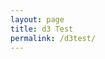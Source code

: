 ```yaml
---
layout: page
title: d3 Test
permalink: /d3test/
---
```

<style>

.links line {
  stroke: #999;
  stroke-opacity: 0.6;
}

.nodes circle {
  stroke: #fff;
  stroke-width: 1.5px;
}
</style>

<script src="https://d3js.org/d3.v5.min.js"></script>
<script src="https://ajax.googleapis.com/ajax/libs/jquery/3.5.1/jquery.min.js"></script>
<svg id="d3viz"></svg>
<script>
    {
        let width = 1000;
        let height = 800;

        let svg = d3.select("#d3viz")
            .attr('width', width)
            .attr('height', height);
	console.log(svg);
        let color = d3.scaleOrdinal(d3.schemePaired);

        // Here we create our simulation, and give it some forces to apply 
        //  to all the nodes:
        let simulation = d3.forceSimulation()
            // forceLink creates tension along each link, keeping connected nodes together
            .force("link", d3.forceLink().id(d => d.id))
            // forceManyBody creates a repulsive force between nodes, 
            //  keeping them away from each other
            .force("charge", d3.forceManyBody().strength(-5))
            // forceCenter acts like gravity, keeping the whole visualization in the 
            //  middle of the screen
            .force("center", d3.forceCenter(width / 2, height / 2))
	    .force("radial", d3.forceRadial(300, width /2, height / 2));

        // This part triggers an asynchronous call to go grab the data in another file...file places in _site folder?
        //  stuff inside this fuction might not actually happen for a while!
        d3.json("/data.json").then( graph => {
	    console.log(graph);

            // First we create the links in their own group that comes before the node 
            //  group (so the circles will always be on top of the lines)
            let linkLayer = svg.append("g")
                .attr("class", "links");
            // Now let's create the lines
            let links = linkLayer.selectAll("line")
                .data(graph.links)
                .enter().append("line")
                .attr("stroke-width", d => Math.sqrt(d.value));

            // Now we create the node group, and the nodes inside it
            let nodeLayer = svg.append("g")
                .attr("class", "nodes");
            let nodes = nodeLayer
                .selectAll("circle")
                .data(graph.nodes)
                .enter().append("circle")
                .attr("r", 5)
                //.attr("fill", d => color(d.group))
                // This part adds event listeners to each of the nodes; when you click,
                //  move, and release the mouse on a node, each of these functions gets 
                //  called (we've defined them at the end of the file)
                .call(d3.drag()
                    .on("start", dragstarted)
                    .on("drag", dragged)
                    .on("end", dragended));

            // We can add a tooltip to each node, so when you hover over a circle, you 
            //  see the node's id
            nodes.append("title")
                .text( d => d.id );

            // Now that we have the data, let's give it to the simulation...
            simulation.nodes(graph.nodes);
            // The tension force (the forceLink that we named "link" above) also needs
            //  to know about the link data that we finally have - we couldn't give it 
            //  earlier, because it hadn't been loaded yet!
            simulation.force("link")
                .links(graph.links);

            // Finally, let's tell the simulation how to update the graphics
            simulation.on("tick", function () {
                // Every "tick" of the simulation will create / update each node's 
                //  coordinates; we need to use those coordinates to move the lines
                //  and circles into place
                links
                    .attr("x1", function (d) {
                        return d.source.x;
                    })
                    .attr("y1", function (d) {
                        return d.source.y;
                    })
                    .attr("x2", function (d) {
                        return d.target.x;
                    })
                    .attr("y2", function (d) {
                        return d.target.y;
                    });

                nodes
                    .attr("cx", function (d) {
                        return d.x;
                    })
                    .attr("cy", function (d) {
                        return d.y;
                    });
            });
        }).catch(error => console.log(error));

        function dragstarted(d) {
            if (!d3.event.active) simulation.alphaTarget(0.3).restart();
            d.fx = d.x;
            d.fy = d.y;
        }

        function dragged(d) {
            d.fx = d3.event.x;
            d.fy = d3.event.y;
        }

        function dragended(d) {
            if (!d3.event.active) simulation.alphaTarget(0);
            d.fx = null;
            d.fy = null;
        }
    }
</script>
[jekyll-organization]: https://github.com/jekyll
